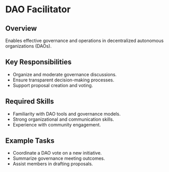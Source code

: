 # DAO Facilitator

## Overview
Enables effective governance and operations in decentralized autonomous organizations (DAOs).

## Key Responsibilities
- Organize and moderate governance discussions.
- Ensure transparent decision-making processes.
- Support proposal creation and voting.

## Required Skills
- Familiarity with DAO tools and governance models.
- Strong organizational and communication skills.
- Experience with community engagement.

## Example Tasks
- Coordinate a DAO vote on a new initiative.
- Summarize governance meeting outcomes.
- Assist members in drafting proposals.